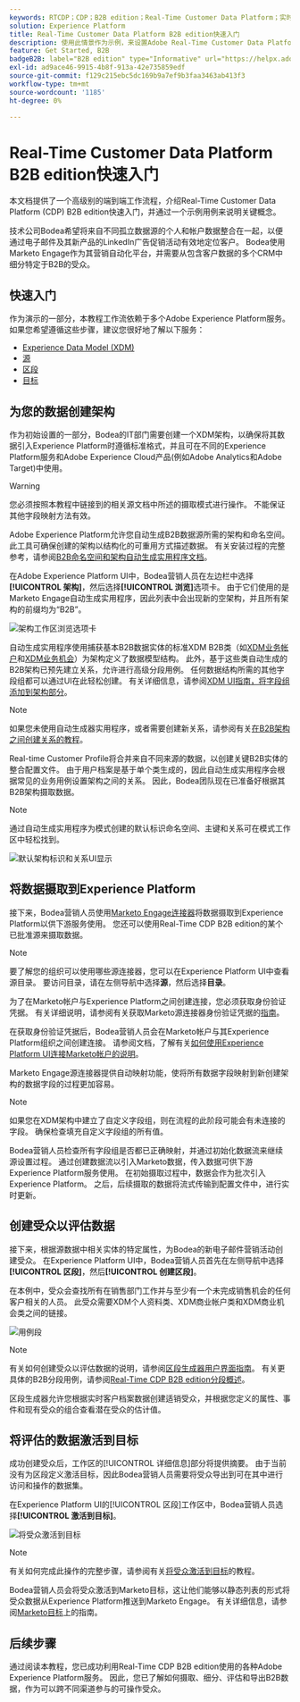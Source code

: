 ```yaml
---
keywords: RTCDP；CDP；B2B edition；Real-Time Customer Data Platform；实时客户数据平台；real time cdp；b2b；cdp
solution: Experience Platform
title: Real-Time Customer Data Platform B2B edition快速入门
description: 使用此情景作为示例，来设置Adobe Real-Time Customer Data Platform B2B edition实施。
feature: Get Started, B2B
badgeB2B: label="B2B edition" type="Informative" url="https://helpx.adobe.com/cn/legal/product-descriptions/real-time-customer-data-platform-b2b-edition-prime-and-ultimate-packages.html newtab=true"
exl-id: ad9ace46-9915-4b8f-913a-42e735859edf
source-git-commit: f129c215ebc5dc169b9a7ef9b3faa3463ab413f3
workflow-type: tm+mt
source-wordcount: '1185'
ht-degree: 0%

---
```


# Real-Time Customer Data Platform B2B edition快速入门

本文档提供了一个高级别的端到端工作流程，介绍Real-Time Customer Data Platform (CDP) B2B edition快速入门，并通过一个示例用例来说明关键概念。

技术公司Bodea希望将来自不同孤立数据源的个人和帐户数据整合在一起，以便通过电子邮件及其新产品的LinkedIn广告促销活动有效地定位客户。 Bodea使用Marketo Engage作为其营销自动化平台，并需要从包含客户数据的多个CRM中细分特定于B2B的受众。

## 快速入门

作为演示的一部分，本教程工作流依赖于多个Adobe Experience Platform服务。 如果您希望遵循这些步骤，建议您很好地了解以下服务：

- [Experience Data Model (XDM)](../xdm/home.md)
- [源](../sources/home.md)
- [区段](../segmentation/home.md)
- [目标](../destinations/home.md)

## 为您的数据创建架构

作为初始设置的一部分，Bodea的IT部门需要创建一个XDM架构，以确保将其数据引入Experience Platform时遵循标准格式，并且可在不同的Experience Platform服务和Adobe Experience Cloud产品(例如Adobe Analytics和Adobe Target)中使用。

>[!WARNING]
>
>您必须按照本教程中链接到的相关源文档中所述的摄取模式进行操作。 不能保证其他字段映射方法有效。

Adobe Experience Platform允许您自动生成B2B数据源所需的架构和命名空间。 此工具可确保创建的架构以结构化的可重用方式描述数据。 有关安装过程的完整参考，请参阅[B2B命名空间和架构自动生成实用程序文档](../sources/connectors/adobe-applications/marketo/marketo-namespaces.md)。

在Adobe Experience Platform UI中，Bodea营销人员在左边栏中选择&#x200B;**[!UICONTROL 架构]**，然后选择&#x200B;**[!UICONTROL 浏览]**&#x200B;选项卡。 由于它们使用的是Marketo Engage自动生成实用程序，因此列表中会出现新的空架构，并且所有架构的前缀均为“B2B”。

![架构工作区浏览选项卡](./assets/b2b-tutorial/empty-b2b-schemas.png)

自动生成实用程序使用捕获基本B2B数据实体的标准XDM B2B类（如[XDM业务帐户](../xdm/classes/b2b/business-account.md)和[XDM业务机会](../xdm/classes/b2b/business-opportunity.md)）为架构定义了数据模型结构。 此外，基于这些类自动生成的B2B架构已预先建立关系，允许进行高级分段用例。 任何数据结构所需的其他字段组都可以通过UI在此轻松创建。 有关详细信息，请参阅[XDM UI指南，将字段组添加到架构部分](../xdm/ui/resources/schemas.md#add-field-groups)。

>[!NOTE]
> 
>如果您未使用自动生成器实用程序，或者需要创建新关系，请参阅有关[在B2B架构之间创建关系的教程](../xdm/tutorials/relationship-b2b.md)。

Real-time Customer Profile将合并来自不同来源的数据，以创建关键B2B实体的整合配置文件。 由于用户档案是基于单个类生成的，因此自动生成实用程序会根据常见的业务用例设置架构之间的关系。 因此，Bodea团队现在已准备好根据其B2B架构摄取数据。

>[!NOTE]
> 
>通过自动生成实用程序为模式创建的默认标识命名空间、主键和关系可在模式工作区中轻松找到。
>
>![默认架构标识和关系UI显示](./assets/b2b-tutorial/schema-identity-relationship.png)

## 将数据摄取到Experience Platform

接下来，Bodea营销人员使用[Marketo Engage连接器](../sources/connectors/adobe-applications/marketo/marketo.md)将数据摄取到Experience Platform以供下游服务使用。 您还可以使用Real-Time CDP B2B edition的某个已批准源来摄取数据。

>[!NOTE]
> 
>要了解您的组织可以使用哪些源连接器，您可以在Experience Platform UI中查看源目录。 要访问目录，请在左侧导航中选择&#x200B;**源**，然后选择&#x200B;**目录**。

为了在Marketo帐户与Experience Platform之间创建连接，您必须获取身份验证凭据。 有关详细说明，请参阅有关获取Marketo源连接器身份验证凭据的[指南](../sources/connectors/adobe-applications/marketo/marketo-auth.md)。

在获取身份验证凭据后，Bodea营销人员会在Marketo帐户与其Experience Platform组织之间创建连接。 请参阅文档，了解有关[如何使用Experience Platform UI连接Marketo帐户的说明](../sources/tutorials/ui/create/adobe-applications/marketo.md)。

Marketo Engage源连接器提供自动映射功能，使将所有数据字段映射到新创建架构的数据字段的过程更加容易。

>[!NOTE]
> 
>如果您在XDM架构中建立了自定义字段组，则在流程的此阶段可能会有未连接的字段。 确保检查填充自定义字段组的所有值。

Bodea营销人员检查所有字段组是否都已正确映射，并通过初始化数据流来继续源设置过程。 通过创建数据流以引入Marketo数据，传入数据可供下游Experience Platform服务使用。 在初始摄取过程中，数据会作为批次引入Experience Platform。 之后，后续摄取的数据将流式传输到配置文件中，进行实时更新。

## 创建受众以评估数据

接下来，根据源数据中相关实体的特定属性，为Bodea的新电子邮件营销活动创建受众。 在Experience Platform UI中，Bodea营销人员首先在左侧导航中选择&#x200B;**[!UICONTROL 区段]**，然后&#x200B;**[!UICONTROL 创建区段]**。

在本例中，受众会查找所有在销售部门工作并与至少有一个未完成销售机会的任何客户相关的人员。 此受众需要XDM个人资料类、XDM商业帐户类和XDM商业机会类之间的链接。

![用例段](./assets/b2b-tutorial/use-case-segment.png)

>[!NOTE]
> 
>有关如何创建受众以评估数据的说明，请参阅[区段生成器用户界面指南](../segmentation/ui/segment-builder.md)。 有关更具体的B2B分段用例，请参阅[Real-Time CDP B2B edition分段概述](./segmentation/b2b.md)。

区段生成器允许您根据实时客户档案数据创建适销受众，并根据您定义的属性、事件和现有受众的组合查看潜在受众的估计值。

## 将评估的数据激活到目标

成功创建受众后，工作区的[!UICONTROL 详细信息]部分将提供摘要。 由于当前没有为区段定义激活目标，因此Bodea营销人员需要将受众导出到可在其中进行访问和操作的数据集。

在Experience Platform UI的[!UICONTROL 区段]工作区中，Bodea营销人员选择&#x200B;**[!UICONTROL 激活到目标]**。

![将受众激活到目标](./assets/b2b-tutorial/activate-to-destination.png)

>[!NOTE]
> 
>有关如何完成此操作的完整步骤，请参阅有关[将受众激活到目标](https://experienceleague.adobe.com/docs/marketo/using/product-docs/core-marketo-concepts/smart-lists-and-static-lists/static-lists/push-an-adobe-experience-cloud-segment-to-a-marketo-static-list.html?lang=zh-Hans)的教程。

Bodea营销人员会将受众激活到Marketo目标，这让他们能够以静态列表的形式将受众数据从Experience Platform推送到Marketo Engage。 有关详细信息，请参阅[Marketo目标](https://experienceleague.adobe.com/docs/experience-platform/destinations/catalog/adobe/marketo-engage.html?lang=zh-Hans)上的指南。

## 后续步骤

通过阅读本教程，您已成功利用Real-Time CDP B2B edition使用的各种Adobe Experience Platform服务。 因此，您已了解如何摄取、细分、评估和导出B2B数据，作为可以跨不同渠道参与的可操作受众。
